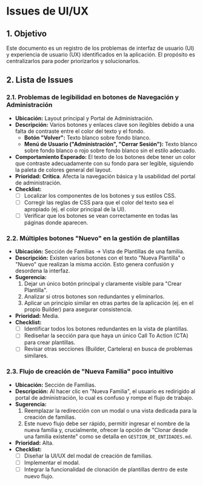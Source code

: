 # Issues de UI/UX

## 1. Objetivo

Este documento es un registro de los problemas de interfaz de usuario (UI) y experiencia de usuario (UX) identificados en la aplicación. El propósito es centralizarlos para poder priorizarlos y solucionarlos.

## 2. Lista de Issues

### 2.1. Problemas de legibilidad en botones de Navegación y Administración

-   **Ubicación:** Layout principal y Portal de Administración.
-   **Descripción:** Varios botones y enlaces clave son ilegibles debido a una falta de contraste entre el color del texto y el fondo.
    -   **Botón "Volver":** Texto blanco sobre fondo blanco.
    -   **Menú de Usuario ("Administración", "Cerrar Sesión"):** Texto blanco sobre fondo blanco o rojo sobre fondo blanco sin el estilo adecuado.
-   **Comportamiento Esperado:** El texto de los botones debe tener un color que contraste adecuadamente con su fondo para ser legible, siguiendo la paleta de colores general del layout.
-   **Prioridad:** **Crítica**. Afecta la navegación básica y la usabilidad del portal de administración.
-   **Checklist:**
    -   [ ] Localizar los componentes de los botones y sus estilos CSS.
    -   [ ] Corregir las reglas de CSS para que el color del texto sea el apropiado (ej. el color principal de la UI).
    -   [ ] Verificar que los botones se vean correctamente en todas las páginas donde aparecen.

### 2.2. Múltiples botones "Nuevo" en la gestión de plantillas

-   **Ubicación:** Sección de Familias -> Vista de Plantillas de una familia.
-   **Descripción:** Existen varios botones con el texto "Nueva Plantilla" o "Nuevo" que realizan la misma acción. Esto genera confusión y desordena la interfaz.
-   **Sugerencia:**
    1.  Dejar un único botón principal y claramente visible para "Crear Plantilla".
    2.  Analizar si otros botones son redundantes y eliminarlos.
    3.  Aplicar un principio similar en otras partes de la aplicación (ej. en el propio Builder) para asegurar consistencia.
-   **Prioridad:** Media.
-   **Checklist:**
    -   [ ] Identificar todos los botones redundantes en la vista de plantillas.
    -   [ ] Rediseñar la sección para que haya un único Call To Action (CTA) para crear plantillas.
    -   [ ] Revisar otras secciones (Builder, Cartelera) en busca de problemas similares.

### 2.3. Flujo de creación de "Nueva Familia" poco intuitivo

-   **Ubicación:** Sección de Familias.
-   **Descripción:** Al hacer clic en "Nueva Familia", el usuario es redirigido al portal de administración, lo cual es confuso y rompe el flujo de trabajo.
-   **Sugerencia:**
    1.  Reemplazar la redirección con un modal o una vista dedicada para la creación de familias.
    2.  Este nuevo flujo debe ser rápido, permitir ingresar el nombre de la nueva familia y, crucialmente, ofrecer la opción de "Clonar desde una familia existente" como se detalla en `GESTION_DE_ENTIDADES.md`.
-   **Prioridad:** Alta.
-   **Checklist:**
    -   [ ] Diseñar la UI/UX del modal de creación de familias.
    -   [ ] Implementar el modal.
    -   [ ] Integrar la funcionalidad de clonación de plantillas dentro de este nuevo flujo.